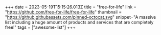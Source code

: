 +++
date = 2023-05-19T15:15:26.013Z
title = "free-for-life"
link = "https://github.com/free-for-life/free-for-life"
thumbnail = "https://github.githubassets.com/pinned-octocat.svg"
snippet="A massive list including a huge amount of products and services that are completely free!"
tags = ["awesome-list"]
+++
